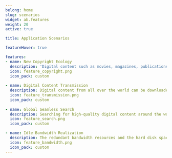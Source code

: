 ```yaml
---
belong: home
slug: scenarios
widget: ab.features
weight: 20
active: true

title: Application Scenarios

featureHover: true

features:
- name: New Copyright Ecology
  description: 'Digital content such as movies, magazines, publications, audios, and software can be freely published and traded, and it is no longer subject to the authorization and approval of publishers, film and television theaters and regulatory agencies.'
  icon: feature_copyright.png
  icon_pack: custom
  
- name: Digital Content Transmission
  description: Digital content from all over the world can be downloaded with the highest downlink bandwidth, and the users can be no longer limited by the upstream bandwidth speed to enjoy the unimpeded transmission.
  icon: feature_transmission.png
  icon_pack: custom
  
- name: Global Seamless Search
  description: Searching for high-quality digital content around the world can be quickly obtained, anywhere in the world without the influence of a firewall (That is no need for Network Proxy). It can then go global in the protection of copyright and earnings.
  icon: feature_search.png
  icon_pack: custom

- name: Idle Bandwidth Realization
  description: The redundant bandwidth resources and the hard disk space can participate in AlplaBiz mining to obtain revenue, maximize the surplus value of computer resources and obtain the realizable value of bandwidth resources.
  icon: feature_bandwidth.png
  icon_pack: custom
---
```

